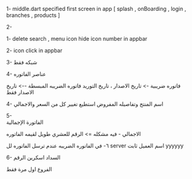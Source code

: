 


1- middle.dart      specified first screen in app [ splash , onBoarding , login , branches , products ]

2- 








1- delete search , menu icon hide icon number in appbar

2- icon click in appbar 





3-  شبكه فقط 

4- عناصر الفاتوره 

فاتوره ضريبية ->   تاريخ الاصدار ، تاريخ التوريد
فاتوره الضريبه المبسطة  --> تاريخ الاصدار فقط 

4- اسم المنتج وتفاصيله 
المفروض استطيع تغيير كل من السعر والاجمالي 

5-  
الفاتورة الإجمالية 

الاجمالي -  فيه مشكله
=>     الرقم للعشري طويل لقيمه الفاتوره 

٦- في الفاتوره 
الضريبه عندم ترسل الفاتوره لل server 
اسم العميل ثابت yyyyyy

6- السداد اسكرين 
الرقم 


الفروع اول مرة فقط 




